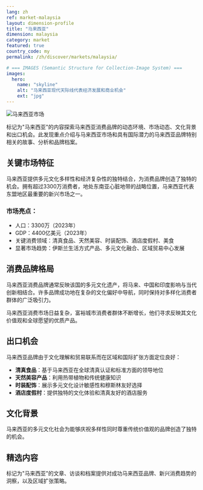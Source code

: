 ```yaml
---
lang: zh
ref: market-malaysia
layout: dimension-profile
title: "马来西亚"
dimension: malaysia
category: market
featured: true
country_code: my
permalink: /zh/discover/markets/malaysia/

# === IMAGES (Semantic Structure for Collection-Image System) ===
images:
  hero:
    name: "skyline"
    alt: "马来西亚现代天际线代表经济发展和商业机会"
    ext: "jpg"
---
```


![马来西亚市场](/assets/images/dimensions/markets/malaysia.jpg)

标记为"马来西亚"的内容探索马来西亚消费品牌的动态环境、市场动态、文化背景和出口机会。此发现重点介绍与马来西亚市场和具有国际潜力的马来西亚品牌特别相关的故事、分析和品牌档案。

## 关键市场特征

马来西亚提供多元文化多样性和经济复杂性的独特结合，为消费品牌创造了独特的机会。拥有超过3300万消费者，地处东南亚心脏地带的战略位置，马来西亚代表东盟地区最重要的新兴市场之一。

### 市场亮点：
- 人口：3300万（2023年）
- GDP：4400亿美元（2023年）
- 关键消费领域：清真食品、天然美容、时装配饰、酒店度假村、美食
- 显著市场趋势：伊斯兰生活方式产品、多元文化融合、区域贸易中心发展

## 消费品牌格局

马来西亚消费品牌通常反映该国的多元文化遗产，将马来、中国和印度影响与当代创新相结合。许多品牌成功地在复杂的文化偏好中导航，同时保持对多样化消费者群体的广泛吸引力。

马来西亚消费市场日益复杂，富裕城市消费者群体不断增长，他们寻求反映其文化价值观和全球愿望的优质产品。

## 出口机会

马来西亚品牌由于文化理解和贸易联系而在区域和国际扩张方面定位良好：

- **清真食品**：基于马来西亚在全球清真认证和标准方面的领导地位
- **天然美容产品**：利用热带植物和传统健康知识
- **时装配饰**：展示多元文化设计敏感性和穆斯林友好选择
- **酒店度假村**：提供独特的文化体验和清真友好的酒店服务

## 文化背景

马来西亚的多元文化社会为能够庆祝多样性同时尊重传统价值观的品牌创造了独特的机会。

## 精选内容

标记为"马来西亚"的文章、访谈和档案提供对成功马来西亚品牌、新兴消费趋势的洞察，以及区域扩张策略。